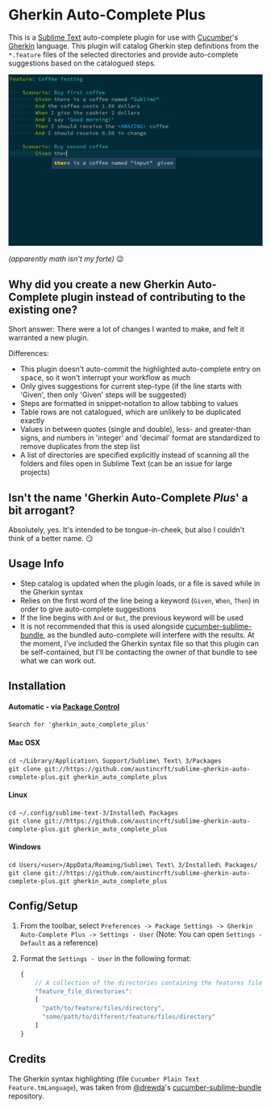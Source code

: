 # Gherkin Auto-Complete Plus
This is a [Sublime Text](http://www.sublimetext.com/) auto-complete plugin for use with [Cucumber](https://cucumber.io/)'s [Gherkin](https://cucumber.io/docs/reference#gherkin) language. This plugin will catalog Gherkin step definitions from the `*.feature` files of the selected directories and provide auto-complete suggestions based on the catalogued steps.

![example](/images/sublime_gherkin_auto_complete_plus.gif)

*(apparently math isn't my forte)* :wink:

## Why did you create a new Gherkin Auto-Complete plugin instead of contributing to the existing one?
Short answer: There were a lot of changes I wanted to make, and felt it warranted a new plugin.

Differences:
* This plugin doesn't auto-commit the highlighted auto-complete entry on <kbd>space</kbd>, so it won't interrupt your workflow as much
* Only gives suggestions for current step-type (if the line starts with 'Given', then only 'Given' steps will be suggested)
* Steps are formatted in snippet-notation to allow tabbing to values
* Table rows are not catalogued, which are unlikely to be duplicated exactly
* Values in between quotes (single and double), less- and greater-than signs, and numbers in 'integer' and 'decimal' format are standardized to remove duplicates from the step list
* A list of directories are specified explicitly instead of scanning all the folders and files open in Sublime Text (can be an issue for large projects)


## Isn't the name 'Gherkin Auto-Complete *Plus*' a bit arrogant?
Absolutely, yes. It's intended to be tongue-in-cheek, but also I couldn't think of a better name. :smirk:

## Usage Info
* Step catalog is updated when the plugin loads, or a file is saved while in the Gherkin syntax
* Relies on the first word of the line being a keyword (`Given`, `When`, `Then`) in order to give auto-complete suggestions
* If the line begins with `And` or `But`, the previous keyword will be used
* It is not recommended that this is used alongside [cucumber-sublime-bundle](https://github.com/drewda/cucumber-sublime-bundle), as the bundled auto-complete will interfere with the results. At the moment, I've included the Gherkin syntax file so that this plugin can be self-contained, but I'll be contacting the owner of that bundle to see what we can work out.


## Installation
#### Automatic - via [Package Control](https://packagecontrol.io/)
    Search for 'gherkin_auto_complete_plus'
#### Mac OSX
    cd ~/Library/Application\ Support/Sublime\ Text\ 3/Packages
    git clone git://https://github.com/austincrft/sublime-gherkin-auto-complete-plus.git gherkin_auto_complete_plus
#### Linux
    cd ~/.config/sublime-text-3/Installed\ Packages
    git clone git://https://github.com/austincrft/sublime-gherkin-auto-complete-plus.git gherkin_auto_complete_plus
#### Windows
    cd Users/<user>/AppData/Roaming/Sublime\ Text\ 3/Installed\ Packages/
    git clone git://https://github.com/austincrft/sublime-gherkin-auto-complete-plus.git gherkin_auto_complete_plus


## Config/Setup
1. From the toolbar, select `Preferences -> Package Settings -> Gherkin Auto-Complete Plus -> Settings - User` (Note: You can open `Settings - Default` as a reference)
2. Format the `Settings - User` in the following format:

      ```javascript
      {
          // A collection of the directories containing the features files you would like to scan
          "feature_file_directories":
          [
            "path/to/feature/files/directory",
            "some/path/to/different/feature/files/directory"
          ]
      }
      ```


## Credits
The Gherkin syntax highlighting (file `Cucumber Plain Text Feature.tmLanguage`), was taken from [@drewda](https://github.com/drewda)'s [cucumber-sublime-bundle](https://github.com/drewda/cucumber-sublime-bundle) repository.
